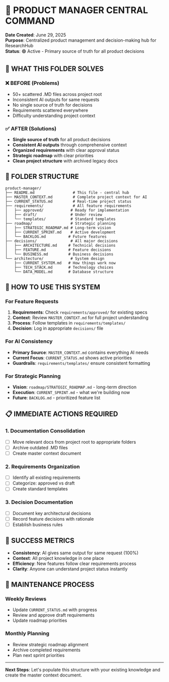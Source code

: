 # 💼 PRODUCT MANAGER CENTRAL COMMAND

**Date Created**: June 29, 2025  
**Purpose**: Centralized product management and decision-making hub for ResearchHub  
**Status**: 🟢 Active - Primary source of truth for all product decisions

## 🎯 WHAT THIS FOLDER SOLVES

### ❌ BEFORE (Problems)
- 50+ scattered .MD files across project root
- Inconsistent AI outputs for same requests
- No single source of truth for decisions
- Requirements scattered everywhere
- Difficulty understanding project context

### ✅ AFTER (Solutions)
- **Single source of truth** for all product decisions
- **Consistent AI outputs** through comprehensive context
- **Organized requirements** with clear approval status
- **Strategic roadmap** with clear priorities
- **Clean project structure** with archived legacy docs

## 📁 FOLDER STRUCTURE

```
product-manager/
├── README.md                 # This file - central hub
├── MASTER_CONTEXT.md         # Complete project context for AI
├── CURRENT_STATUS.md         # Real-time project status
├── requirements/             # All feature requirements
│   ├── approved/            # Ready for implementation
│   ├── draft/               # Under review
│   └── templates/           # Standard templates
├── roadmap/                 # Strategic planning
│   ├── STRATEGIC_ROADMAP.md # Long-term vision
│   ├── CURRENT_SPRINT.md    # Active development
│   └── BACKLOG.md          # Future features
├── decisions/               # All major decisions
│   ├── ARCHITECTURE.md     # Technical decisions
│   ├── FEATURE.md          # Feature decisions
│   └── BUSINESS.md         # Business decisions
└── architecture/            # System design
    ├── CURRENT_SYSTEM.md   # How things work now
    ├── TECH_STACK.md       # Technology choices
    └── DATA_MODEL.md       # Database structure
```

## 🚀 HOW TO USE THIS SYSTEM

### For Feature Requests
1. **Requirements**: Check `requirements/approved/` for existing specs
2. **Context**: Review `MASTER_CONTEXT.md` for full project understanding
3. **Process**: Follow templates in `requirements/templates/`
4. **Decision**: Log in appropriate `decisions/` file

### For AI Consistency
- **Primary Source**: `MASTER_CONTEXT.md` contains everything AI needs
- **Current Focus**: `CURRENT_STATUS.md` shows active priorities
- **Guardrails**: `requirements/templates/` ensure consistent formatting

### For Strategic Planning
- **Vision**: `roadmap/STRATEGIC_ROADMAP.md` - long-term direction
- **Execution**: `CURRENT_SPRINT.md` - what we're building now
- **Future**: `BACKLOG.md` - prioritized feature list

## 📋 IMMEDIATE ACTIONS REQUIRED

### 1. Documentation Consolidation
- [ ] Move relevant docs from project root to appropriate folders
- [ ] Archive outdated .MD files
- [ ] Create master context document

### 2. Requirements Organization
- [ ] Identify all existing requirements
- [ ] Categorize: approved vs draft
- [ ] Create standard templates

### 3. Decision Documentation
- [ ] Document key architectural decisions
- [ ] Record feature decisions with rationale
- [ ] Establish business rules

## 🎯 SUCCESS METRICS

- **Consistency**: AI gives same output for same request (100%)
- **Context**: All project knowledge in one place
- **Efficiency**: New features follow clear requirements process
- **Clarity**: Anyone can understand project status instantly

## 🔄 MAINTENANCE PROCESS

### Weekly Reviews
- Update `CURRENT_STATUS.md` with progress
- Review and approve draft requirements
- Update roadmap priorities

### Monthly Planning
- Review strategic roadmap alignment
- Archive completed requirements
- Plan next sprint priorities

---

**Next Steps**: Let's populate this structure with your existing knowledge and create the master context document.
